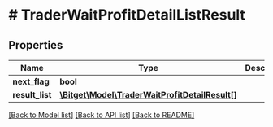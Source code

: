 # # TraderWaitProfitDetailListResult

## Properties

Name | Type | Description | Notes
------------ | ------------- | ------------- | -------------
**next_flag** | **bool** |  | [optional]
**result_list** | [**\Bitget\Model\TraderWaitProfitDetailResult[]**](TraderWaitProfitDetailResult.md) |  | [optional]

[[Back to Model list]](../../README.md#models) [[Back to API list]](../../README.md#endpoints) [[Back to README]](../../README.md)
